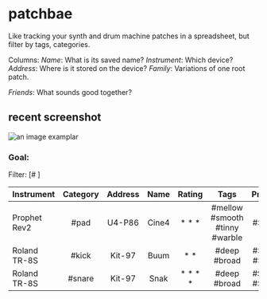 # patchbae
Like tracking your synth and drum machine patches in a spreadsheet, but filter by tags, categories.

Columns:
_Name_: What is its saved name?
_Instrument_: Which device?
_Address_: Where is it stored on the device?
_Family_: Variations of one root patch.

_Friends_: What sounds good together?

## recent screenshot

![an image examplar](./screenshot.png)

### Goal:
Filter: [#     ]

Instrument | Category | Address | Name | Rating | Tags | Projects | Family | Friends|
|-|:-:|:-:|:-:|:-:|:-:|:-:|:-:|:-:|
| Prophet Rev2 | #pad | U4-P86 | Cine4 | * * * | #mellow #smooth #tinny #warble | #SongA | #Buum | # |
| Roland TR-8S | #kick | Kit-97 | Buum | * * | #deep #broad | #SongA #SongB | #Cine4 | #Snak |
| Roland TR-8S | #snare | Kit-97 | Snak | * * * * | #deep #broad | #SongC #SongD | # | #Buum |
